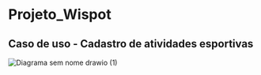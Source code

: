 # Projeto_Wispot
## Caso de uso - Cadastro de atividades esportivas

![Diagrama sem nome drawio (1)](https://user-images.githubusercontent.com/75598729/196461674-35673333-7e4d-46de-b0cf-f8e4881ecf3f.png)
